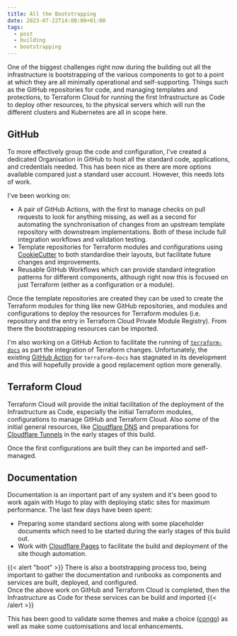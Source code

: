 ```yaml
---
title: All the Bootstrapping
date: 2023-07-22T14:00:00+01:00
tags:
  - post
  - building
  - bootstrapping
---
```


One of the biggest challenges right now during the building out all the
infrastructure is bootstrapping of the various components to got to a point at
which they are all minimally operational and self-supporting. Things such as the
GitHub repositories for code, and managing templates and protections, to
Terraform Cloud for running the first Infrastructure as Code to deploy other
resources, to the physical servers which will run the different clusters and
Kubernetes are all in scope here.

## GitHub

To more effectively group the code and configuration, I've created a dedicated
Organisation in GitHub to host all the standard code, applications, and
credentials needed. This has been nice as there are more options available
compared just a standard user account. However, this needs lots of work.

I've been working on:

- A pair of GitHub Actions, with the first to manage checks on pull requests to
  look for anything missing, as well as a second for automating the
  synchronisation of changes from an upstream template repository with
  downstream implementations. Both of these include full integration workflows
  and validation testing.
- Template repositories for Terraform modules and configurations using
  [CookieCutter][cookiecutter] to both standardise their layouts, but facilitate
  future changes and improvements.
- Reusable GitHub Workflows which can provide standard integration patterns for
  different components, although right now this is focused on just Terraform
  (either as a configuration or a module).

[cookiecutter]: https://github.com/cookiecutter/cookiecutter

Once the template repositories are created they can be used to create the
Terraform modules for thing like new GitHub repositories, and modules and
configurations to deploy the resources for Terraform modules (i.e. repository
and the entry in Terraform Cloud Private Module Registry). From there the
bootstrapping resources can be imported.

I'm also working on a GitHub Action to facilitate the running of
[`terraform-docs`][terraform-docs] as part the integration of Terraform changes.
Unfortunately, the existing [GitHub Action][terraform-docs-gh] for
`terraform-docs` has stagnated in its development and this will hopefully
provide a good replacement option more generally.

[terraform-docs]: https://github.com/terraform-docs/terraform-docs
[terraform-docs-gh]: https://github.com/terraform-docs/gh-actions

## Terraform Cloud

Terraform Cloud will provide the initial facilitation of the deployment of the
Infrastructure as Code, especially the initial Terraform modules, configurations
to manage GitHub and Terraform Cloud. Also some of the initial general
resources, like [Cloudflare DNS][cloudflare-dns] and preparations for
[Cloudflare Tunnels][cloudflare-tunnels] in the early stages of this build.

Once the first configurations are built they can be imported and self-managed.

[cloudflare-dns]: https://www.cloudflare.com/dns/
[cloudflare-tunnels]: https://www.cloudflare.com/products/tunnel/

## Documentation

Documentation is an important part of any system and it's been good to work
again with Hugo to play with deploying static sites for maximum performance. The
last few days have been spent:

- Preparing some standard sections along with some placeholder documents which
  need to be started during the early stages of this build out.
- Work with [Cloudflare Pages][cloudflare-pages] to facilitate the build and
  deployment of the site though automation.

{{< alert "boot" >}} There is also a bootstrapping process too, being important
to gather the documentation and runbooks as components and services are built,
deployed, and configured.<br/>Once the above work on GitHub and Terraform Cloud
is completed, then the Infrastructure as Code for these services can be build
and imported {{< /alert >}}

This has been good to validate some themes and make a choice ([congo][congo]) as
well as make some customisations and local enhancements.

[cloudflare-pages]: https://pages.cloudflare.com/
[congo]: https://github.com/jpanther/congo
